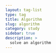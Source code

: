 ```yaml
---
layout: tag-list
type: tag
title: Algorithm
slug: algorithm
category: study
sidebar: true
description: >
  solve an algorithm
---
```

<!-- ---
layout: tag-list
type: tag
title: Algorithm
slug: algorithm
category: devlog
sidebar: true
description: >
   Algorithm study / Problem solutions
--- -->
